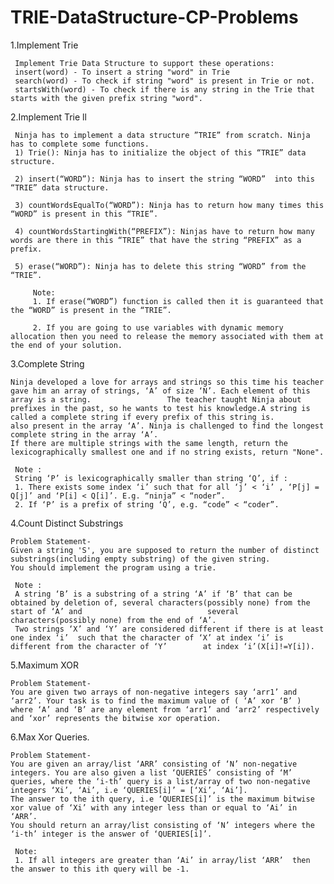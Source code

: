 # TRIE-DataStructure-CP-Problems

1.Implement Trie

     Implement Trie Data Structure to support these operations:
     insert(word) - To insert a string "word" in Trie
     search(word) - To check if string "word" is present in Trie or not.
     startsWith(word) - To check if there is any string in the Trie that starts with the given prefix string "word".
     
     
2.Implement Trie ll

     Ninja has to implement a data structure ”TRIE” from scratch. Ninja has to complete some functions.
     1) Trie(): Ninja has to initialize the object of this “TRIE” data structure.

     2) insert(“WORD”): Ninja has to insert the string “WORD”  into this “TRIE” data structure.

     3) countWordsEqualTo(“WORD”): Ninja has to return how many times this “WORD” is present in this “TRIE”.

     4) countWordsStartingWith(“PREFIX”): Ninjas have to return how many words are there in this “TRIE” that have the string “PREFIX” as a prefix.

     5) erase(“WORD”): Ninja has to delete this string “WORD” from the “TRIE”.
     
         Note:
         1. If erase(“WORD”) function is called then it is guaranteed that the “WORD” is present in the “TRIE”.

         2. If you are going to use variables with dynamic memory allocation then you need to release the memory associated with them at the end of your solution.
         
 3.Complete String
 
    Ninja developed a love for arrays and strings so this time his teacher gave him an array of strings, ‘A’ of size ‘N’. Each element of this array is a string.                 The teacher taught Ninja about prefixes in the past, so he wants to test his knowledge.A string is called a complete string if every prefix of this string is.                also present in the array ‘A’. Ninja is challenged to find the longest complete string in the array ‘A’.
    If there are multiple strings with the same length, return the lexicographically smallest one and if no string exists, return "None".
                    
     Note :
     String ‘P’ is lexicographically smaller than string ‘Q’, if : 
     1. There exists some index ‘i’ such that for all ‘j’ < ‘i’ , ‘P[j] = Q[j]’ and ‘P[i] < Q[i]’. E.g. “ninja” < “noder”.
     2. If ‘P’ is a prefix of string ‘Q’, e.g. “code” < “coder”.
     
4.Count Distinct Substrings

    Problem Statement-
    Given a string 'S', you are supposed to return the number of distinct substrings(including empty substring) of the given string.
    You should implement the program using a trie.
     
     Note :
     A string ‘B’ is a substring of a string ‘A’ if ‘B’ that can be obtained by deletion of, several characters(possibly none) from the start of ‘A’ and                            several characters(possibly none) from the end of ‘A’. 
     Two strings ‘X’ and ‘Y’ are considered different if there is at least one index ‘i’  such that the character of ‘X’ at index ‘i’ is different from the character of ‘Y’        at index ‘i’(X[i]!=Y[i]).
     
 5.Maximum XOR
   
    Problem Statement-
    You are given two arrays of non-negative integers say ‘arr1’ and ‘arr2’. Your task is to find the maximum value of ( ‘A’ xor ‘B’ ) where ‘A’ and ‘B’ are any element from ‘arr1’ and ‘arr2’ respectively and ‘xor’ represents the bitwise xor operation.
      
      
 6.Max Xor Queries.
    
    Problem Statement-
    You are given an array/list ‘ARR’ consisting of ‘N’ non-negative integers. You are also given a list ‘QUERIES’ consisting of ‘M’ queries, where the ‘i-th’ query is a list/array of two non-negative integers ‘Xi’, ‘Ai’, i.e ‘QUERIES[i]’ = [‘Xi’, ‘Ai’].
    The answer to the ith query, i.e ‘QUERIES[i]’ is the maximum bitwise xor value of ‘Xi’ with any integer less than or equal to ‘Ai’ in ‘ARR’.
    You should return an array/list consisting of ‘N’ integers where the ‘i-th’ integer is the answer of ‘QUERIES[i]’.
    
     Note:
     1. If all integers are greater than ‘Ai’ in array/list ‘ARR’  then the answer to this ith query will be -1.



